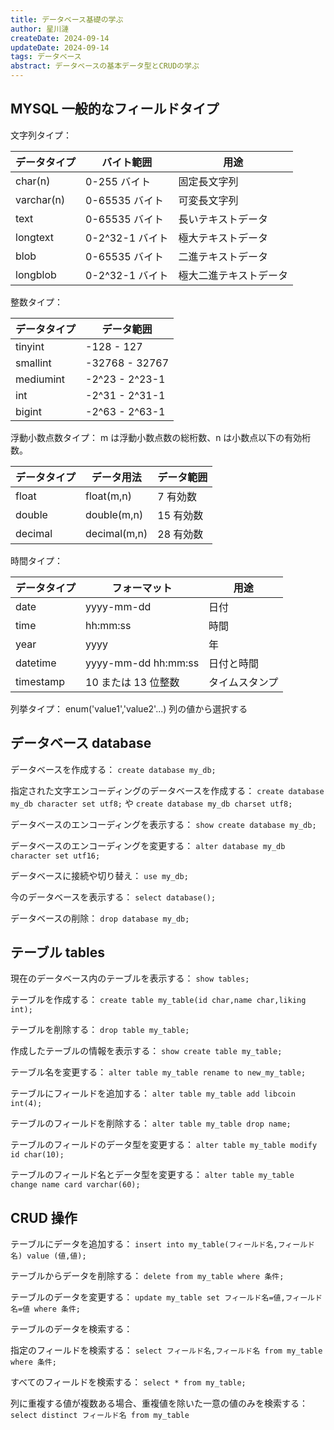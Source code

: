 ```yaml
---
title: データベース基礎の学ぶ
author: 星川漣
createDate: 2024-09-14
updateDate: 2024-09-14
tags: データベース
abstract: データベースの基本データ型とCRUDの学ぶ
---
```


## MYSQL 一般的なフィールドタイプ

文字列タイプ：

| データタイプ | バイト範囲      | 用途                   |
| ------------ | --------------- | ---------------------- |
| char(n)      | 0-255 バイト    | 固定長文字列           |
| varchar(n)   | 0-65535 バイト  | 可変長文字列           |
| text         | 0-65535 バイト  | 長いテキストデータ     |
| longtext     | 0-2^32-1 バイト | 極大テキストデータ     |
| blob         | 0-65535 バイト  | 二進テキストデータ     |
| longblob     | 0-2^32-1 バイト | 極大二進テキストデータ |

整数タイプ：

| データタイプ | データ範囲     |
| ------------ | -------------- |
| tinyint      | -128 - 127     |
| smallint     | -32768 - 32767 |
| mediumint    | -2^23 - 2^23-1 |
| int          | -2^31 - 2^31-1 |
| bigint       | -2^63 - 2^63-1 |

浮動小数点数タイプ： m は浮動小数点数の総桁数、n は小数点以下の有効桁数。

| データタイプ | データ用法   | データ範囲 |
| ------------ | ------------ | ---------- |
| float        | float(m,n)   | 7 有効数   |
| double       | double(m,n)  | 15 有効数  |
| decimal      | decimal(m,n) | 28 有効数  |

時間タイプ：

| データタイプ | フォーマット        | 用途           |
| ------------ | ------------------- | -------------- |
| date         | yyyy-mm-dd          | 日付           |
| time         | hh:mm:ss            | 時間           |
| year         | yyyy                | 年             |
| datetime     | yyyy-mm-dd hh:mm:ss | 日付と時間     |
| timestamp    | 10 または 13 位整数 | タイムスタンプ |

列挙タイプ： enum('value1','value2'...) 列の値から選択する

## データベース database

データベースを作成する：
`create database my_db;`

指定された文字エンコーディングのデータベースを作成する：
`create database my_db character set utf8;` や `create database my_db charset utf8;`

データベースのエンコーディングを表示する：
`show create database my_db;`

データベースのエンコーディングを変更する：
`alter database my_db character set utf16;`

データベースに接続や切り替え：
`use my_db;`

今のデータベースを表示する：
`select database();`

データベースの削除：
`drop database my_db;`

## テーブル tables

現在のデータベース内のテーブルを表示する：
`show tables;`

テーブルを作成する：
`create table my_table(id char,name char,liking int);`

テーブルを削除する：
`drop table my_table;`

作成したテーブルの情報を表示する：
`show create table my_table;`

テーブル名を変更する：
`alter table my_table rename to new_my_table;`

テーブルにフィールドを追加する：
`alter table my_table add libcoin int(4);`

テーブルのフィールドを削除する：
`alter table my_table drop name;`

テーブルのフィールドのデータ型を変更する：
`alter table my_table modify id char(10);`

テーブルのフィールド名とデータ型を変更する：
`alter table my_table change name card varchar(60);`

## CRUD 操作

テーブルにデータを追加する：
`insert into my_table(フィールド名,フィールド名) value (値,値);`

テーブルからデータを削除する：
`delete from my_table where 条件;`

テーブルのデータを変更する：
`update my_table set フィールド名=値,フィールド名=値 where 条件;`

テーブルのデータを検索する：

指定のフィールドを検索する：
`select フィールド名,フィールド名 from my_table where 条件;`

すべてのフィールドを検索する：
`select * from my_table;`

列に重複する値が複数ある場合、重複値を除いた一意の値のみを検索する：` select distinct フィールド名 from my_table`
